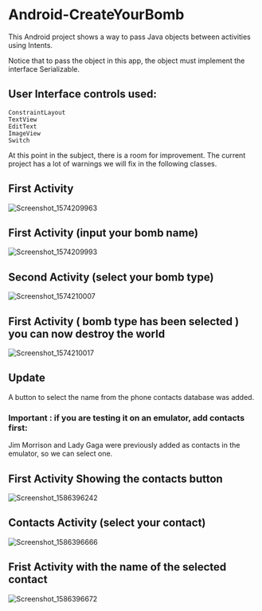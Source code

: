 # Android-CreateYourBomb
This Android project shows a way to pass Java objects between activities using Intents.

Notice that to pass the object in this app, the object must implement the interface Serializable.

## User Interface controls used:
    ConstraintLayout
    TextView
    EditText
    ImageView
    Switch
    

At this point in the subject, there is a room for improvement. The current project has a lot of warnings we will fix in the following classes.

## First Activity
![Screenshot_1574209963](https://user-images.githubusercontent.com/4823319/69225474-9770a100-0bd2-11ea-908f-557b69188cad.png)

## First Activity (input your bomb name)
![Screenshot_1574209993](https://user-images.githubusercontent.com/4823319/69225475-9770a100-0bd2-11ea-9dc2-d053a7e7c253.png)

## Second Activity (select your bomb type)
![Screenshot_1574210007](https://user-images.githubusercontent.com/4823319/69225477-9770a100-0bd2-11ea-8b7f-5aaf804c3efc.png)

## First Activity ( bomb type has been selected ) you can now destroy the world
![Screenshot_1574210017](https://user-images.githubusercontent.com/4823319/69225479-98093780-0bd2-11ea-9bd7-f3cca6be2353.png)

## Update
A button to select the name from the phone contacts database was added.
### Important : if you are testing it on an emulator, add contacts first:
Jim Morrison and Lady Gaga were previously added as contacts in the emulator, so we can select one.

## First Activity Showing the contacts button
![Screenshot_1586396242](https://user-images.githubusercontent.com/4823319/78849373-ac51b200-7a57-11ea-9d79-1cc56991ee2b.png)

## Contacts Activity (select your contact)
![Screenshot_1586396666](https://user-images.githubusercontent.com/4823319/78849378-afe53900-7a57-11ea-9901-65f57717f447.png)

## Frist Activity with the name of the selected contact
![Screenshot_1586396672](https://user-images.githubusercontent.com/4823319/78849390-b4a9ed00-7a57-11ea-88ec-893a22b9ac75.png)

